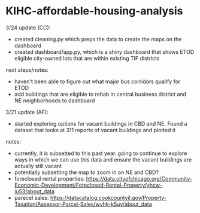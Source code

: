 # KIHC-affordable-housing-analysis
3/24 update (CC):
- created cleaning.py which preps the data to create the maps on the dashboard
- created dashboard/app.py, which is a shiny dashboard that shows ETOD eligible city-owned lots that are within existing TIF districts

next steps/notes:
- haven't been able to figure out what major bus corridors qualify for ETOD
- add buildings that are eligible to rehab in central business district and NE neighborhoods to dashboard

3/21 update (AF):
- started exploring options for vacant buildings in CBD and NE. Found a dataset that looks at 311 reports of vacant buildings and plotted it
  
notes:
- currently, it is subsetted to this past year. going to continue to explore ways in which we can use this data and ensure the vacant buildings are actually still vacant
- potentially subsetting the map to zoom in on NE and CBD?
- foreclosed rental properties: https://data.cityofchicago.org/Community-Economic-Development/Foreclosed-Rental-Property/yhcw-iu53/about_data
- parecel sales: https://datacatalog.cookcountyil.gov/Property-Taxation/Assessor-Parcel-Sales/wvhk-k5uv/about_data

